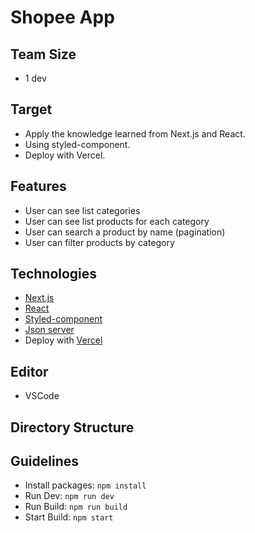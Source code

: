 # Shopee App

## Team Size

- 1 dev

## Target

- Apply the knowledge learned from Next.js and React.
- Using styled-component.
- Deploy with Vercel.

## Features

- User can see list categories
- User can see list products for each category
- User can search a product by name (pagination)
- User can filter products by category


## Technologies

- [Next.js](https://nextjs.org/docs)
- [React](https://reactjs.org/docs/getting-started.html)
- [Styled-component](https://styled-components.com/docs)
- [Json server](https://github.com/typicode/json-server)
- Deploy with [Vercel](https://vercel.com/)

## Editor

- VSCode

## Directory Structure

## Guidelines

- Install packages: `npm install`
- Run Dev: `npm run dev`
- Run Build: `npm run build`
- Start Build: `npm start`
